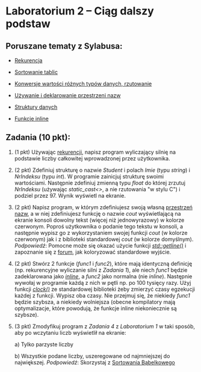 # Laboratorium 2 – Ciąg dalszy podstaw 

## Poruszane tematy z Sylabusa: 

* [Rekurencja](http://www.algorytm.edu.pl/rekurencja.html)

* [Sortowanie tablic ](https://pl.wikibooks.org/wiki/Kody_%C5%BAr%C3%B3d%C5%82owe/Sortowanie_b%C4%85belkowe)

* [Konwersje wartości różnych typów danych, rzutowanie](https://pl.wikibooks.org/wiki/C%2B%2B/Zmienne#Rzutowanie)

* [Używanie i deklarowanie przestrzeni nazw](https://pl.wikibooks.org/wiki/C%2B%2B/Przestrzenie_nazw)

* [Struktury danych](https://pl.wikibooks.org/wiki/C/Typy_z%C5%82o%C5%BCone#Struktury)

* [Funkcje inline](https://pl.wikibooks.org/wiki/C%2B%2B/Funkcje_inline)



## Zadania (10 pkt): 

1. (1 pkt) Używając [rekurencji](http://www.algorytm.edu.pl/rekurencja.html), napisz program wyliczający silnię na podstawie liczby całkowitej wprowadzonej przez użytkownika. 

2. (2 pkt) Zdefiniuj strukturę o nazwie _Student_ i polach _Imie_ (typu _string_) i _NrIndeksu_ (typu _int_). W programie zainicjuj strukturę swoimi wartościami. Następnie zdefiniuj zmienną typu _float_ do której zrzutuj _NrIndeksu_ (używając _static_cast<>_, a nie rzutowania "w stylu C") i podziel przez 97. Wynik wyświetl na ekranie. 

3. (2 pkt) Napisz program, w którym zdefiniujesz swoją własną [przestrzeń nazw](https://pl.wikibooks.org/wiki/C%2B%2B/Przestrzenie_nazw), a w niej zdefiniujesz funkcję o nazwie _cout_ wyświetlającą na ekranie konsoli dowolny tekst (więcej niż jednowyrazowy) w kolorze czerwonym. Poproś użytkownika o podanie tego tekstu w konsoli, a następnie wypisz go z wykorzystaniem swojej funkcji _cout_  (w kolorze czerwonym) jak i z biblioteki standardowej _cout_ (w kolorze domyślnym). _Podpowiedź_: Pomocne może się okazać użycie funkcji [_std::getline()_](http://www.cplusplus.com/reference/string/string/getline/) i zapoznanie się z [forum](https://stackoverflow.com/questions/9158150/colored-output-in-c), jak koloryzować standardowe wyjście. 

4. (2 pkt) Stwórz 2 funkcje (_func1_ i _func2_), które mają identyczną definicję (np. rekurencyjne wyliczanie silni z _Zadania 1_), ale niech _func1_ będzie zadeklarowana jako [_inline_](https://pl.wikibooks.org/wiki/C%2B%2B/Funkcje_inline), a _func2_ jako normalna (nie _inline_).  Następnie wywołaj w programie każdą z nich w pętli np. po 100 tysięcy razy. Użyj funkcji [_clock()_](http://www.cplusplus.com/reference/ctime/clock/?kw=clock) ze standardowej biblioteki _<time>_ żeby zmierzyć czasy egzekucji każdej z funkcji. Wypisz oba czasy. Nie przejmuj się, że niekiedy _func1_ będzie szybsza, a niekiedy wolniejsza (obecne kompilatory mają optymalizacje, które powodują, że funkcje inline niekoniecznie są szybsze).  

5. (3 pkt) Zmodyfikuj program z _Zadania 4_ z _Laboratorium 1_ w taki sposób, aby po wczytaniu liczb wyświetlił na ekranie: 

    a) Tylko parzyste liczby 

    b) Wszystkie podane liczby, uszeregowane od najmniejszej do największej. _Podpowiedź_: Skorzystaj z [Sortowania Bąbelkowego](https://pl.wikibooks.org/wiki/Kody_%C5%BAr%C3%B3d%C5%82owe/Sortowanie_b%C4%85belkowe) 
